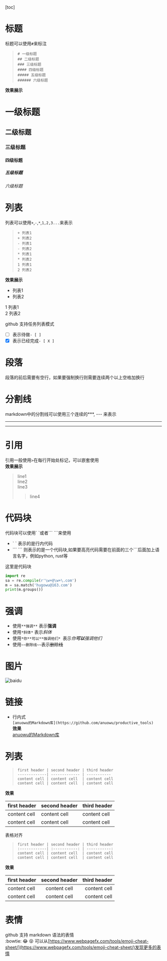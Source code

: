 [toc]
# 标题
标题可以使用`#`来标注
>`# 一级标题`  
>`## 二级标题`  
>`### 三级标题`  
>`#### 四级标题`  
>`##### 五级标题`  
>`###### 六级标题`

**效果展示**
# 一级标题  
## 二级标题  
### 三级标题  
#### 四级标题  
##### 五级标题  
###### 六级标题

# 列表
列表可以使用`+`,`-`,`*`,`1,2,3...`来表示
>`+ 列表1`  
>`+ 列表2`  
>`- 列表1`  
>`- 列表2`  
>`* 列表1`  
>`* 列表2`  
>`1 列表1`  
>`2 列表2`  

**效果展示**
+ 列表1
+ 列表2  

1 列表1  
2 列表2  

github 支持任务列表模式  
- [ ] 表示待做`- [ ] `  
- [X] 表示已经完成`- [ X ] `    

# 段落
段落的前后需要有空行，如果要强制换行则需要连续两个以上空格加换行

# 分割线
markdown中的分割线可以使用三个连续的\***, \--- 来表示  

---
***

# 引用
引用一般使用`>`在每行开始处标记，可以嵌套使用  
**效果展示**  
> line1  
> line2  
> line3  
>> line4    

# 代码块
代码块可以使用\` \`或者\``` \```来使用  
* \` \` 表示的是行内代码  
* \``` \``` 则表示的是一个代码块,如果要高亮代码需要在前面的三个\```后面加上语言名字，例如python, rust等  

这里是代码块  
```python
import re  
sa = re.compile(r'\w+@\w+\.com')  
m = sa.match('hugowu@163.com')  
print(m.groups())
```

# 强调
+ 使用`**强调**` 表示**强调**    
+ 使用`*斜体*` 表示*斜体*
+ 使用`*你**可以**强调他们* `表示*你**可以**强调他们*  
+ 使用`~~删除线~~`表示~~删除线~~

# 图片
![baidu](http://www.baidu.com/img/bdlogo.gif '百度')

# 链接
+ 行内式  
`[anuowu的Markdown库](https://github.com/anuowu/productive_tools)`  
**效果**  
[anuowu的Markdown库](https://github.com/anuowu/productive_tools)  

# 列表
>`first header | second header | third header`  
>`-------------| ------------- | ----------- `   
>`content cell | content cell  | content cell`    
>`content cell | content cell  | content cell`  

**效果**  

first header | second header | third header   
------------ | ------------- | -----------  
content cell | content cell  | content cell  
content cell | content cell  | content cell  

表格对齐  
>`first header | second header | third header`  
>`:------------| :-----------: | -----------:`   
>`content cell | content cell  | content cell`    
>`content cell | content cell  | content cell`  

**效果**  

first header   |   second header   |   third header     
:-----------   |   :----------:    |   ----------:  
content cell   |   content cell    |   content cell    
content cell   |   content cell    |   content cell    

# 表情
github 支持 markdown 语法的表情  
 :bowtie: :joy: :stuck_out_tongue_closed_eyes:
可以从[https://www.webpagefx.com/tools/emoji-cheat-sheet/](https://www.webpagefx.com/tools/emoji-cheat-sheet/)发现更多的表情

